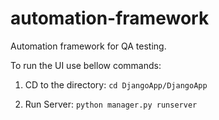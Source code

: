 # automation-framework
Automation framework for QA testing.

To run the UI use bellow commands:

1. CD to the directory:
`cd DjangoApp/DjangoApp`

2. Run Server:
`python manager.py runserver`
